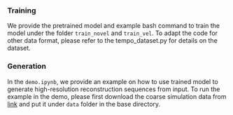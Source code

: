 ### Training
We provide the pretrained model and example bash command to train the model under the folder ```train_novel``` and ```train_vel```.
To adapt the code for other data format, please refer to the tempo_dataset.py for details on the dataset.

### Generation
In the ```demo.ipynb```, we provide an example on how to use trained model to generate high-resolution reconstruction sequences from input.
To run the example in the demo, please first download the coarse simulation data from [link](https://drive.google.com/file/d/1yENwLLFTMuoupzqyPYaQImdmFRmcbCxk/view?usp=sharing)
and put it under ```data``` folder in the base directory.


